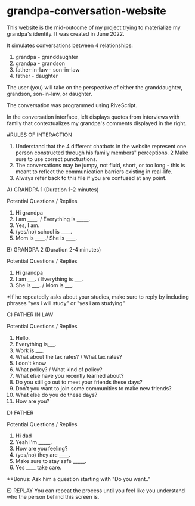 # grandpa-conversation-website

This website is the mid-outcome of my project trying to materialize my grandpa's identity. It was created in June 2022. 

It simulates conversations between 4 relationships: 
  1) grandpa - granddaughter
  2) grandpa - grandson
  3) father-in-law - son-in-law
  4) father - daughter

The user (you) will take on the perspective of either the granddaughter, grandson, son-in-law, or daughter.

The conversation was programmed using RiveScript. 

In the conversation interface, left displays quotes from interviews with family that contextualizes my grandpa's comments displayed in the right. 


#RULES OF INTERACTION

1. Understand that the 4 different chatbots in the website represent one person constructed through his family members" perceptions.
2 Make sure to use correct punctuations.
3. The conversations may be jumpy, not fluid, short, or too long - this is meant to reflect the communication barriers existing in real-life. 
4. Always refer back to this file if you are confused at any point.

A) GRANDPA 1 (Duration 1-2 minutes) 

Potential Questions / Replies 
1. Hi grandpa
2. I am ____. / Everything is _____.
3. Yes, I am.
4. (yes/no) school is ____.
5. Mom is ____./ She is ____.

B) GRANDPA 2 (Duration 2-4 minutes) 

Potential Questions / Replies 
1. Hi grandpa
2. I am ___. / Everything is ___.
3. She is ___. / Mom is ___.

*If he repeatedly asks about your studies, make sure to reply by including phrases "yes i will study" or "yes i am studying"


C) FATHER IN LAW

Potential Questions / Replies 
1. Hello.
2. Everything is___.
3. Work is ___.
4. What about the tax rates? / What tax rates?
5. I don't know
6. What policy? / What kind of policy?
7. What else have you recently learned about?
8. Do you still go out to meet your friends these days?
9. Don't you want to join some communities to make new friends?
10. What else do you do these days?
11. How are you?

D) FATHER

Potential Questions / Replies 
1. Hi dad
2. Yeah I'm _____.
3. How are you feeling?
4. (yes/no) they are ____.
5. Make sure to stay safe _____.
6. Yes ____ take care.

**Bonus: Ask him a question starting with "Do you want.." 

E) REPLAY 
You can repeat the process until you feel like you understand who the person behind this screen is.

